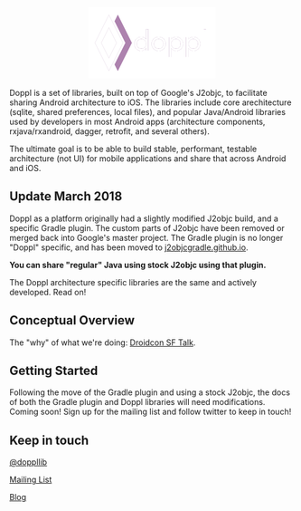 <center class="logoback">
    <img src="dopplslide.png" style="max-width: 225px;max-height: 125px"/>
</center>

Doppl is a set of libraries, built on top of Google's J2objc, to facilitate sharing
Android architecture to iOS. The libraries include core arechitecture (sqlite, shared preferences, local files),
and popular Java/Android libraries used by developers in most Android apps (architecture components, rxjava/rxandroid,
dagger, retrofit, and several others).

The ultimate goal is to be able to build stable, performant, testable architecture (not UI) for mobile applications and
share that across Android and iOS.

## Update March 2018

Doppl as a platform originally had a slightly modified J2objc build, and a specific Gradle plugin. The custom
parts of J2objc have been removed or merged back into Google's master project. The Gradle plugin is no longer
"Doppl" specific, and has been moved to [j2objcgradle.github.io](https://j2objcgradle.github.io/).

**You can share "regular" Java using stock J2objc using that plugin.**

The Doppl architecture specific libraries are the same and actively developed. Read on!

## Conceptual Overview

The "why" of what we're doing: [Droidcon SF Talk](https://www.youtube.com/watch?v=cfhLBDuImOM).

## Getting Started

Following the move of the Gradle plugin and using a stock J2objc, the docs of both
the Gradle plugin and Doppl libraries will need modifications. Coming soon! Sign up for the
mailing list and follow twitter to keep in touch!

## Keep in touch

[@doppllib](https://twitter.com/doppllib)

[Mailing List](http://eepurl.com/b9Kzez)

[Blog](https://medium.com/doppl)

